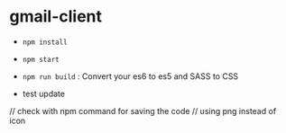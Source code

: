 # gmail-client

- ```npm install```
- ```npm start```

- ```npm run build``` : Convert your es6 to es5 and SASS to CSS
- test update


// check with npm command for saving the code
// using png instead of icon